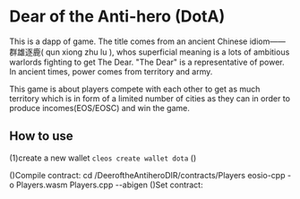 # Dear of the Anti-hero (DotA)
This is a dapp of game. The title comes from an ancient Chinese idiom——群雄逐鹿( qun xiong zhu lu ), whos superficial meaning is a lots of ambitious warlords fighting to get The Dear. "The Dear" is a representative of power. In ancient times, power comes from territory and army. <p>
This game is about players compete with each other to get as much territory which is in form of a limited number of cities as they can in order to produce incomes(EOS/EOSC) and win the game.<p>

## How to use
(1)create a new wallet ```cleos create wallet dota```
()


()Compile contract:
cd /DeeroftheAntiheroDIR/contracts/Players
eosio-cpp -o Players.wasm Players.cpp --abigen
()Set contract:




